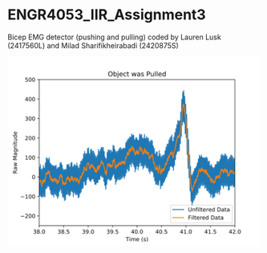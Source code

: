# ENGR4053_IIR_Assignment3
Bicep EMG detector (pushing and pulling) coded by Lauren Lusk (2417560L) and Milad Sharifikheirabadi (2420875S) 

![alt text](https://github.com/laurenlusk/ENGR4053_IIR_Assignment3/blob/master/pull.svg)
